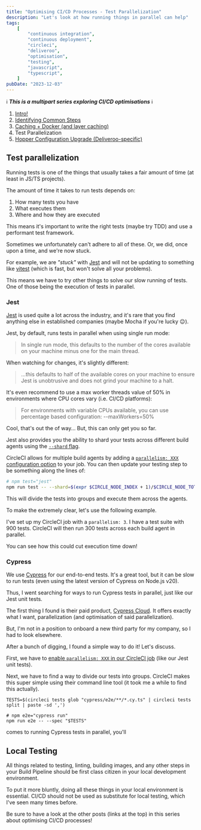 ```yaml
---
title: "Optimising CI/CD Processes - Test Parallelization"
description: "Let's look at how running things in parallel can help"
tags:
    [
        "continuous integration",
        "continuous deployment",
        "circleci",
        "deliveroo",
        "optimisation",
        "testing",
        "javascript",
        "typescript",
    ]
pubDate: "2023-12-03"
---
```


ℹ️ **_This is a multipart series exploring CI/CD optimisations_** ℹ️

1. [Intro!](./optimising-ci-cd-processes.md)
2. [Identifying Common Steps](./optimising-ci-cd-identifying-common-steps.md)
3. [Caching + Docker (and layer caching)](./optimising-ci-cd-caching.md)
4. Test Parallelization
5. [Hopper Configuration Upgrade (Deliveroo-specific)](./optimising-ci-cd-hopper-upgrades.md)

## Test parallelization

Running tests is one of the things that usually takes a fair amount of time (at least in JS/TS projects).

The amount of time it takes to run tests depends on:

1. How many tests you have
2. What executes them
3. Where and how they are executed

This means it's important to write the right tests (maybe try TDD) and use a performant test framework.

Sometimes we unfortunately can't adhere to all of these. Or, we did, once upon a time, and we're now stuck.

For example, we are _"stuck"_ with [Jest][jest] and will not be updating to something like [vitest](https://vitest.dev/) (which is fast,
but won't solve all your problems).

This means we have to try other things to solve our slow running of tests. One of those being the execution of tests
in parallel.

### Jest

[Jest][jest] is used quite a lot across the industry, and it's rare that you find anything else in established companies
(maybe Mocha if you're lucky 😉).

Jest, by default, runs tests in parallel when using single run mode:

> In single run mode, this defaults to the number of the cores available on your machine minus one for the main thread.

When watching for changes, it's slightly different:

> ...this defaults to half of the available cores on your machine to ensure Jest is unobtrusive and does not grind your
> machine to a halt.

It's even recommend to use a max worker threads value of 50% in environments where CPU cores vary (i.e. CI/CD platforms):

> For environments with variable CPUs available, you can use percentage based configuration: --maxWorkers=50%

Cool, that's out the of way... But, this can only get you so far.

Jest also provides you the ability to shard your tests across different build agents using the [`--shard` flag](https://jestjs.io/docs/cli#--shard).

CircleCI allows for multiple build agents by adding a [`parallelism: XXX` configuration option][circle-parallel]
to your job. You can then update your testing step to be something along the lines of:

```sh
# npm test="jest"
npm run test -- --shard=$(expr $CIRCLE_NODE_INDEX + 1)/$CIRCLE_NODE_TOTAL
```

This will divide the tests into groups and execute them across the agents.

To make the extremely clear, let's use the following example.

I've set up my CircleCI job with a `parallelism: 3`. I have a test suite with 900 tests. CircleCI will then run
300 tests across each build agent in parallel.

You can see how this could cut execution time down!

### Cypress

We use [Cypress](https://www.cypress.io/) for our end-to-end tests. It's a great tool, but it can be slow to run tests
(even using the latest version of Cypress on Node.js v20).

Thus, I went searching for ways to run Cypress tests in parallel, just like our Jest unit tests.

The first thing I found is their paid product, [Cypress Cloud](https://www.cypress.io/cloud). It offers exactly what I
want, parallelization (and optimisation of said parallelization).

But, I'm not in a position to onboard a new third party for my company, so I had to look elsewhere.

After a bunch of digging, I found a simple way to do it! Let's discuss.

First, we have to [enable `parallelism: XXX` in our CircleCI job][circle-parallel] (like our Jest unit tests).

Next, we have to find a way to divide our tests into groups. CircleCI makes this super simple using their command line
tool (it took me a while to find this actually).

```shell
TESTS=$(circleci tests glob "cypress/e2e/**/*.cy.ts" | circleci tests split | paste -sd ',')

# npm e2e="cypress run"
npm run e2e -- --spec "$TESTS"
```

comes to running Cypress tests in parallel, you'll

## Local Testing

All things related to testing, linting, building images, and any other steps in your Build Pipeline should be first class
citizen in your local development environment.

To put it more bluntly, doing all these things in your local environment is essential. CI/CD should not be used as
substitute for local testing, which I've seen many times before.

Be sure to have a look at the other posts (links at the top) in this series about optimising CI/CD processes!

[jest]: https://jestjs.io/
[circle-parallel]: https://circleci.com/docs/parallelism-faster-jobs/
